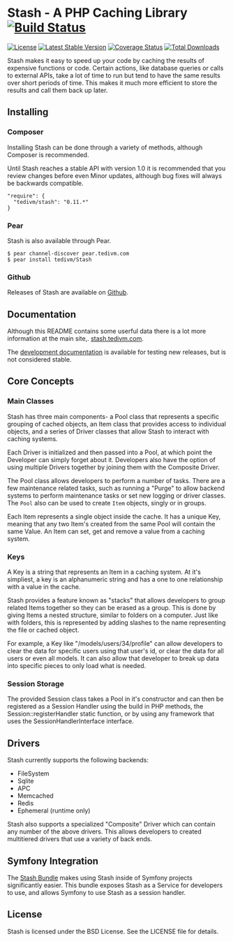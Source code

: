 # Stash - A PHP Caching Library [![Build Status](https://travis-ci.org/tedivm/Stash.svg?branch=master)](https://travis-ci.org/tedivm/Stash)

[![License](http://img.shields.io/packagist/l/tedivm/stash.svg)](https://github.com/tedivm/Stash/blob/master/LICENSE)
[![Latest Stable Version](http://img.shields.io/github/release/tedivm/stash.svg)](https://packagist.org/packages/tedivm/stash)
[![Coverage Status](http://img.shields.io/coveralls/tedivm/Stash.svg)](https://coveralls.io/r/tedivm/Stash?branch=master)
[![Total Downloads](http://img.shields.io/packagist/dt/tedivm/stash.svg)](https://packagist.org/packages/tedivm/stash)

Stash makes it easy to speed up your code by caching the results of expensive
functions or code. Certain actions, like database queries or calls to external
APIs, take a lot of time to run but tend to have the same results over short
periods of time. This makes it much more efficient to store the results and call
them back up later.

## Installing

### Composer

Installing Stash can be done through a variety of methods, although Composer is
recommended.

Until Stash reaches a stable API with version 1.0 it is recommended that you
review changes before even Minor updates, although bug fixes will always be
backwards compatible.

```
"require": {
  "tedivm/stash": "0.11.*"
}
```


### Pear

Stash is also available through Pear.

```
$ pear channel-discover pear.tedivm.com
$ pear install tedivm/Stash
```


### Github

Releases of Stash are available on [Github](https://github.com/tedivm/Stash/releases).


## Documentation

Although this README contains some userful data there is a lot more information
at the main site,. [stash.tedivm.com](http://stash.tedivm.com).

The [development documentation](http://stash.tedivm.com/dev/) is available for
testing new releases, but is not considered stable.


## Core Concepts

### Main Classes

Stash has three main components- a Pool class that represents a specific
grouping of cached objects, an Item class that provides access to individual
objects, and a series of Driver classes that allow Stash to interact with
caching systems.

Each Driver is initialized and then passed into a Pool, at which point the
Developer can simply forget about it. Developers also have the option of using
multiple Drivers together by joining them with the Composite Driver.

The Pool class allows developers to perform a number of tasks. There are a few
maintenance related tasks, such as running a "Purge" to allow backend systems to
perform maintenance tasks or set new logging or driver classes. The `Pool` also
can be used to create `Item` objects, singly or in groups.

Each Item represents a single object inside the cache. It has a unique Key,
meaning that any two Item's created from the same Pool will contain the same
Value. An Item can set, get and remove a value from a caching system.

### Keys

A Key is a string that represents an Item in a caching system. At it's
simpliest, a key is an alphanumeric string and has a one to one relationship
with a value in the cache.

Stash provides a feature known as "stacks" that allows developers to group
related Items together so they can be erased as a group. This is done by giving
Items a nested structure, similar to folders on a computer. Just like with
folders, this is represented by adding slashes to the name representing the file
or cached object.

For example, a Key like "/models/users/34/profile" can allow developers to clear
the data for specific users using that user's id, or clear the data for all
users or even all models. It can also allow that developer to break up data into
specific pieces to only load what is needed.

### Session Storage

The provided Session class takes a Pool in it's constructor and can then be
registered as a Session Handler using the build in PHP methods, the
Session::registerHandler static function, or by using any framework that uses
the SessionHandlerInterface interface.


## Drivers

Stash currently supports the following backends:

* FileSystem
* Sqlite
* APC
* Memcached
* Redis
* Ephemeral (runtime only)

Stash also supports a specialized "Composite" Driver which can contain any
number of the above drivers. This allows developers to created multitiered
drivers that use a variety of back ends.


## Symfony Integration

The [Stash Bundle](https://github.com/tedivm/TedivmStashBundle) makes using
Stash inside of Symfony projects significantly easier. This bundle exposes
Stash as a Service for developers to use, and allows Symfony to use Stash
as a session handler. 


## License

Stash is licensed under the BSD License. See the LICENSE file for details.
